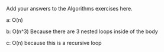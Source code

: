 Add your answers to the Algorithms exercises here.

a: O(n)

b: O(n^3) Because there are 3 nested loops inside of the body

c: O(n) because this is a recursive loop
